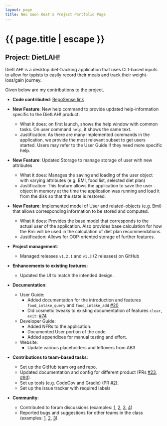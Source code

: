 ```yaml
---
layout: page
title: Neo Soon Keat's Project Portfolio Page
---
```


<h1 class="post-title">{{ page.title | escape }}</h1>

## Project: DietLAH!

DietLAH! is a desktop diet-tracking application that uses CLI-based inputs to allow for typists to easily record their meals and track their weight-loss/gain journey.

Given below are my contributions to the project.

- **Code contributed**: [RepoSense link](https://nus-cs2103-ay2021s2.github.io/tp-dashboard/?search=&sort=groupTitle&sortWithin=title&timeframe=commit&mergegroup=&groupSelect=groupByRepos&breakdown=true&checkedFileTypes=docs~functional-code~test-code~other&since=&tabOpen=true&tabType=authorship&tabAuthor=SoonKeatNeo&tabRepo=AY2021S2-CS2103T-T12-2%2Ftp%5Bmaster%5D&authorshipIsMergeGroup=false&authorshipFileTypes=docs~functional-code~test-code~other&authorshipIsBinaryFileTypeChecked=false)

* **New Feature**: New help command to provide updated help-information specific to the DietLAH! product.
    * What it does: on first launch, shows the help window with common tasks. On user command `help`, it shows the same text.
    * Justification: As there are many implemented commands in the application, we provide the most relevant subset to get users started. Users may refer to the User Guide if they need more specific help.

* **New Feature**: Updated Storage to manage storage of user with new attributes
    * What it does: Manages the saving and loading of the user object with varying attributes (e.g. BMI, food list, selected diet plan)
    * Justification: This feature allows the application to save the user object in memory at the time the application was running and load it from the disk so that the state is restored.

* **New Feature**: Implemented model of User and related-objects (e.g. Bmi) that allows corresponding information to be stored and computed.
    * What it does: Provides the base model that corresponds to the actual user of the application. Also provides base calculation for how the Bmi will be used in the calculation of diet plan recommendations.
    * Justification: Allows for OOP-oriented storage of further features.

* **Project management**:
    * Managed releases `v1.2.1` and `v1.3` (2 releases) on GitHub

* **Enhancements to existing features**:
    * Updated the UI to match the intended design.

* **Documentation**:
    * User Guide:
        * Added documentation for the introduction and features `food_intake_query` and `food_intake_add` [\#20](https://github.com/AY2021S2-CS2103T-T12-2/tp/pull/20)
        * Did cosmetic tweaks to existing documentation of features `clear`, `exit`: [\#74]()
    * Developer Guide:
        * Added NFRs to the application.
        * Documented User portion of the code.
        * Added appendixes for manual testing and effort.
    * Website:
        * Update various placeholders and leftovers from AB3

* **Contributions to team-based tasks**:
    * Set up the GitHub team org and repo.
    * Updated documentation and config for different product (PRs [\#23](https://github.com/AY2021S2-CS2103T-T12-2/tp/pull/23), [\#93](https://github.com/AY2021S2-CS2103T-T12-2/tp/pull/93)).
    * Set up tools (e.g. CodeCov and Gradle) (PR [\#2](https://github.com/AY2021S2-CS2103T-T12-2/tp/pull/2)).
    * Set up the issue tracker with required labels

* **Community**:
    * Contributed to forum discussions (examples: [1](https://github.com/nus-cs2103-AY2021S2/forum/issues/5#issuecomment-761537781), [2](https://github.com/nus-cs2103-AY2021S2/forum/issues/156#issuecomment-780712826), [3](https://github.com/nus-cs2103-AY2021S2/forum/issues/145#issuecomment-779743886), [4](https://github.com/nus-cs2103-AY2021S2/forum/issues/58#issuecomment-768847590))
    * Reported bugs and suggestions for other teams in the class (examples: [1](https://github.com/AY2021S2-CS2103T-T10-1/tp/issues/304), [2](https://github.com/AY2021S2-CS2103T-T10-1/tp/issues/310), [3](https://github.com/AY2021S2-CS2103T-T10-1/tp/issues/303))
